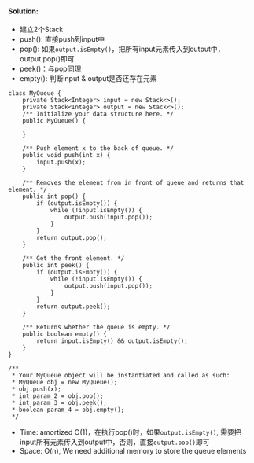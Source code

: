 #### Solution:
* 建立2个Stack
* push(): 直接push到input中
* pop(): 如果```output.isEmpty()```，把所有input元素传入到output中，output.pop()即可
* peek()：与pop同理
* empty(): 判断input & output是否还存在元素
```
class MyQueue {
    private Stack<Integer> input = new Stack<>();
    private Stack<Integer> output = new Stack<>();
    /** Initialize your data structure here. */
    public MyQueue() {
        
    }
    
    /** Push element x to the back of queue. */
    public void push(int x) {
        input.push(x);
    }
    
    /** Removes the element from in front of queue and returns that element. */
    public int pop() {
        if (output.isEmpty()) {
            while (!input.isEmpty()) {
                output.push(input.pop());
            }
        }
        return output.pop();
    }
    
    /** Get the front element. */
    public int peek() {
        if (output.isEmpty()) {
            while (!input.isEmpty()) {
                output.push(input.pop());
            }
        }
        return output.peek();
    }
    
    /** Returns whether the queue is empty. */
    public boolean empty() {
        return input.isEmpty() && output.isEmpty();
    }
}

/**
 * Your MyQueue object will be instantiated and called as such:
 * MyQueue obj = new MyQueue();
 * obj.push(x);
 * int param_2 = obj.pop();
 * int param_3 = obj.peek();
 * boolean param_4 = obj.empty();
 */
```
* Time: amortized O(1)，在执行pop()时，如果```output.isEmpty()```, 需要把input所有元素传入到output中，否则，直接```output.pop()```即可
* Space: O(n), We need additional memory to store the queue elements